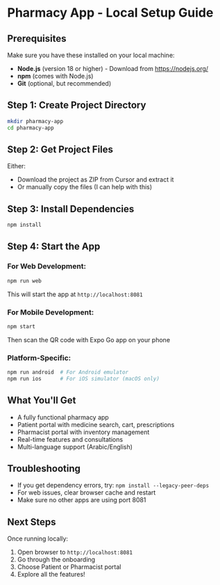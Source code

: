 # Pharmacy App - Local Setup Guide

## Prerequisites
Make sure you have these installed on your local machine:
- **Node.js** (version 18 or higher) - Download from https://nodejs.org/
- **npm** (comes with Node.js)
- **Git** (optional, but recommended)

## Step 1: Create Project Directory
```bash
mkdir pharmacy-app
cd pharmacy-app
```

## Step 2: Get Project Files
Either:
- Download the project as ZIP from Cursor and extract it
- Or manually copy the files (I can help with this)

## Step 3: Install Dependencies
```bash
npm install
```

## Step 4: Start the App

### For Web Development:
```bash
npm run web
```
This will start the app at `http://localhost:8081`

### For Mobile Development:
```bash
npm start
```
Then scan the QR code with Expo Go app on your phone

### Platform-Specific:
```bash
npm run android  # For Android emulator
npm run ios      # For iOS simulator (macOS only)
```

## What You'll Get
- A fully functional pharmacy app
- Patient portal with medicine search, cart, prescriptions
- Pharmacist portal with inventory management
- Real-time features and consultations
- Multi-language support (Arabic/English)

## Troubleshooting
- If you get dependency errors, try: `npm install --legacy-peer-deps`
- For web issues, clear browser cache and restart
- Make sure no other apps are using port 8081

## Next Steps
Once running locally:
1. Open browser to `http://localhost:8081`
2. Go through the onboarding
3. Choose Patient or Pharmacist portal
4. Explore all the features!
